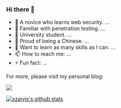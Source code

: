 ### Hi there 👋  
- 🔭 A novice who learns web security. ...
- 🌱 Familiar with penetration testing. ...
- 👯 University student. ...
- 🤔 Proud of being a Chinese. ...
- 💬 Want to learn as many skills as I can. ...
- 📫 How to reach me: ...
- ⚡ Fun fact: ...  


For more, please visit my personal blog:  
  
[![](https://img.shields.io/badge/blog-@xzajyjs-red.svg?style=flat-square&logo=appveyor)](https://xzajyjs.cn)


[![xzajyjs's github stats](https://github-readme-stats.vercel.app/api?username=xzajyjs&theme=dark)](https://github.com/anuraghazra/github-readme-stats)


